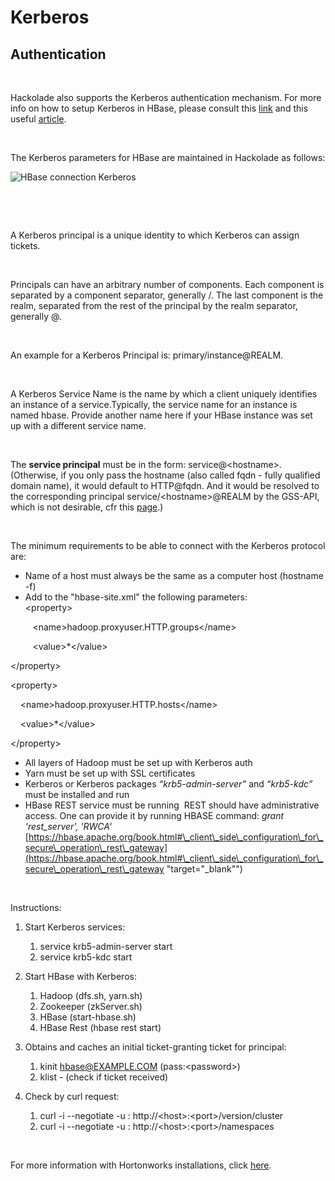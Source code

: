# Kerberos

## Authentication

&nbsp;

Hackolade also supports the Kerberos authentication mechanism. For more info on how to setup Kerberos in HBase, please consult this [link](<http://hbase.apache.org/0.94/book/security.html#hbase.secure.configuration> "target=\"\_blank\"") and this useful [article](<https://blog.cloudera.com/blog/2012/09/understanding-user-authentication-and-authorization-in-apache-hbase/> "target=\"\_blank\"").

&nbsp;

The Kerberos parameters for HBase are maintained in Hackolade as follows:

![HBase connection Kerberos](<lib/HBase connection Kerberos.png>)

&nbsp;

&nbsp;

A Kerberos principal is a unique identity to which Kerberos can assign tickets.

&nbsp;

Principals can have an arbitrary number of components. Each component is separated by a component separator, generally /. The last component is the realm, separated from the rest of the principal by the realm separator, generally @.

&nbsp;

An example for a Kerberos Principal is: primary/instance@REALM.

&nbsp;

A Kerberos Service Name is the name by which a client uniquely identifies an instance of a service.Typically, the service name for an instance is named hbase. Provide another name here if your HBase instance was set up with a different service name.

&nbsp;

The **service principal** must be in the form: service@\<hostname\>. (Otherwise, if you only pass the hostname (also called fqdn - fully qualified domain name), it would default to HTTP@fqdn. And it would be resolved to the corresponding principal service/\<hostname\>@REALM by the GSS-API, which is not desirable, cfr this [page](<https://developer.ibm.com/hadoop/2016/05/12/hbase-rest-gateway-security/> "target=\"\_blank\"").)

&nbsp;

The minimum requirements to be able to connect with the Kerberos protocol are:

* Name of a host must always be the same as a computer host (hostname -f)
* Add to the "hbase-site.xml" the following parameters:\
\<property\>

   &nbsp; &nbsp; &nbsp; \<name\>hadoop.proxyuser.HTTP.groups\</name\>

   &nbsp; &nbsp; &nbsp; \<value\>\*\</value\>

\</property\>

\<property\>

&nbsp;   \<name\>hadoop.proxyuser.HTTP.hosts\</name\>

&nbsp;   \<value\>\*\</value\>

\</property\>

* All layers of Hadoop must be set up with Kerberos auth
* Yarn must be set up with SSL certificates
* Kerberos or Kerberos packages *“krb5-admin-server”* and *“krb5-kdc”* must be installed and run
* HBase REST service must be running&nbsp; REST should have administrative access. One can provide it by running HBASE command: *grant 'rest\_server', 'RWCA'* \
[https://hbase.apache.org/book.html#\_client\_side\_configuration\_for\_secure\_operation\_rest\_gateway](<https://hbase.apache.org/book.html#\_client\_side\_configuration\_for\_secure\_operation\_rest\_gateway> "target=\"\_blank\"")

&nbsp;

Instructions:

1. Start Kerberos services:

   1. service krb5-admin-server start
   1. service krb5-kdc start

1. Start HBase with Kerberos:

   1. Hadoop (dfs.sh, yarn.sh)
   1. Zookeeper (zkServer.sh)
   1. HBase (start-hbase.sh)
   1. HBase Rest (hbase rest start)

1. Obtains and caches an initial ticket-granting ticket for principal:

   1. kinit hbase@EXAMPLE.COM (pass:\<password\>)
   1. klist - (check if ticket received)

1. Check by curl request:

   1. curl -i --negotiate -u : http://\<host\>:\<port\>/version/cluster
   1. curl -i --negotiate -u : http://\<host\>:\<port\>/namespaces

&nbsp;

For more information with Hortonworks installations, click [here](<https://community.hortonworks.com/articles/91425/howto-start-and-test-hbase-rest-server-in-a-kerber.html> "target=\"\_blank\"").

